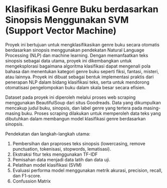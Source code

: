 # Klasifikasi Genre Buku berdasarkan Sinopsis Menggunakan SVM (Support Vector Machine)

Proyek ini bertujuan untuk mengklasifikasikan genre buku secara otomatis berdasarkan sinopsis menggunakan pendekatan Natural Language Processing (NLP) dan machine learning. Dengan memanfaatkan teks sinopsis sebagai data utama, proyek ini dikembangkan untuk mengeksplorasi bagaimana algoritma klasifikasi dapat mengenali pola bahasa dan menentukan kategori genre buku seperti fiksi, fantasi, misteri, atau lainnya. Proyek ini dibuat sebagai bentuk implementasi praktis dari penerapan NLP dalam bidang klasifikasi teks, serta untuk mendorong otomatisasi pengelompokan buku dalam skala besar secara efisien.


Dataset pada proyek ini diperoleh melalui proses web scraping menggunakan BeautifulSoup dari situs Goodreads. Data yang dikumpulkan mencakup judul buku, sinopsis, dan label genre yang tertera pada masing-masing buku. Proses scraping dilakukan untuk memperoleh data teks yang dibutuhkan dalam membangun model klasifikasi genre berdasarkan sinopsis.

Pendekatan dan langkah-langkah utama:
1. Pembersihan dan praproses teks sinopsis (lowercasing, remove punctuation, tokenisasi, stopwords, lematisasi).
2. Ekstraksi fitur teks menggunakan TF-IDF
3. Pemisahan data menjadi data latih dan data uji.
4. Pelatihan model klasifikasi (SVM)
5. Evaluasi performa model menggunakan metrik akurasi, precision, recall, dan F1-score.
6. Confussion Matrix
